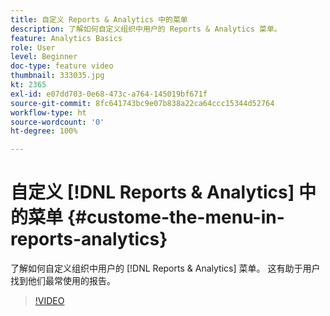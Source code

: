 ```yaml
---
title: 自定义 Reports & Analytics 中的菜单
description: 了解如何自定义组织中用户的 Reports & Analytics 菜单。
feature: Analytics Basics
role: User
level: Beginner
doc-type: feature video
thumbnail: 333035.jpg
kt: 2365
exl-id: e07dd703-0e68-473c-a764-145019bf671f
source-git-commit: 8fc641743bc9e07b838a22ca64ccc15344d52764
workflow-type: ht
source-wordcount: '0'
ht-degree: 100%

---
```


# 自定义 [!DNL Reports & Analytics] 中的菜单 {#custome-the-menu-in-reports-analytics}

了解如何自定义组织中用户的 [!DNL Reports & Analytics] 菜单。 这有助于用户找到他们最常使用的报告。

>[!VIDEO](https://video.tv.adobe.com/v/333035/?quality=12&learn=on)
